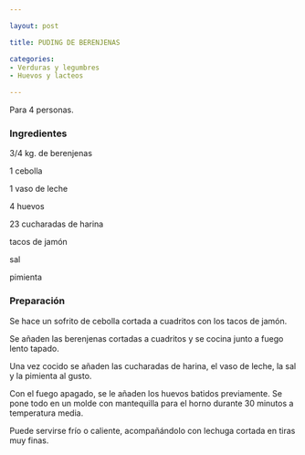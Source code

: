 ```yaml
---

layout: post

title: PUDING DE BERENJENAS

categories:
- Verduras y legumbres
- Huevos y lacteos

---
```


Para 4 personas.

<h3>Ingredientes</h3>

3/4 kg. de berenjenas

1 cebolla

1 vaso de leche

4 huevos

23 cucharadas de harina

tacos de jamón

sal

pimienta

<h3>Preparación</h3>

Se hace un sofrito de cebolla cortada a cuadritos con los tacos de jamón.

Se añaden las berenjenas cortadas a cuadritos y se cocina junto a fuego lento tapado.

Una vez cocido se añaden las cucharadas de harina, el vaso de leche, la sal y la pimienta al gusto.

Con el fuego apagado, se le añaden los huevos batidos previamente. Se pone todo en un molde con mantequilla para el horno durante 30 minutos a temperatura media.

Puede servirse frío o caliente, acompañándolo con lechuga cortada en tiras muy finas.